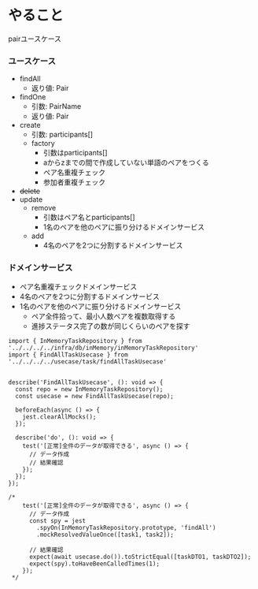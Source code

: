 # やること
pairユースケース

### ユースケース
- findAll
  - 返り値: Pair
- findOne
  - 引数: PairName
  - 返り値: Pair
- create
  - 引数: participants[]
  - factory
    - 引数はparticipants[]
    - aからzまでの間で作成していない単語のペアをつくる
    - ペア名重複チェック
    - 参加者重複チェック
- ~~delete~~
- update
  - remove
    - 引数はペア名とparticipants[]
    - 1名のペアを他のペアに振り分けるドメインサービス
  - add  
    - 4名のペアを2つに分割するドメインサービス


### ドメインサービス
- ペア名重複チェックドメインサービス
- 4名のペアを2つに分割するドメインサービス
- 1名のペアを他のペアに振り分けるドメインサービス
  - ペア全件拾って、最小人数ペアを複数取得する
  - 進捗ステータス完了の数が同じくらいのペアを探す


```
import { InMemoryTaskRepository } from '../../../../infra/db/inMemory/inMemoryTaskRepository'
import { FindAllTaskUsecase } from '../../../../usecase/task/findAllTaskUsecase'


describe('FindAllTaskUsecase', (): void => {
  const repo = new InMemoryTaskRepository();
  const usecase = new FindAllTaskUsecase(repo);

  beforeEach(async () => {
    jest.clearAllMocks();
  });

  describe('do', (): void => {
    test('[正常]全件のデータが取得できる', async () => {
      // データ作成
      // 結果確認
    });
  });
});

/*
    test('[正常]全件のデータが取得できる', async () => {
      // データ作成
      const spy = jest
        .spyOn(InMemoryTaskRepository.prototype, 'findAll')
        .mockResolvedValueOnce([task1, task2]);

      // 結果確認
      expect(await usecase.do()).toStrictEqual([taskDTO1, taskDTO2]);
      expect(spy).toHaveBeenCalledTimes(1);
    });
 */

```
